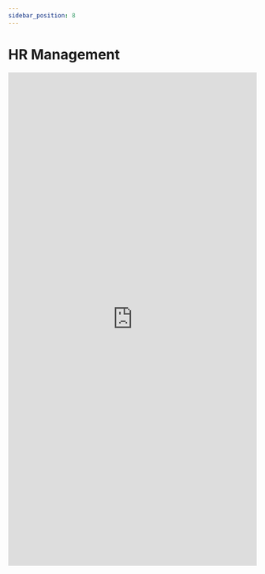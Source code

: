```yaml
---
sidebar_position: 8
---
```


# HR Management

<iframe 
  src="https://drive.google.com/file/d/1Qj1vkqTQeRio3ldBkn1MuRQgtAqP2IZS/preview" 
  width="100%" 
  height="1000px"
  frameBorder="0">
</iframe>
